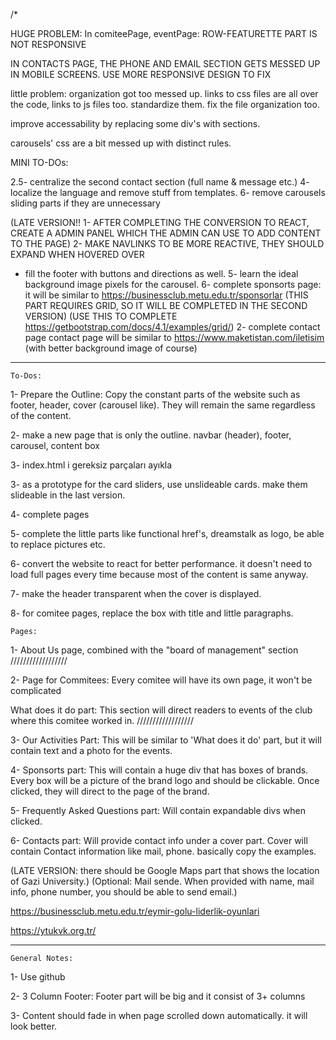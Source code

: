 /*

HUGE PROBLEM: In comiteePage, eventPage: ROW-FEATURETTE PART IS NOT RESPONSIVE

IN CONTACTS PAGE, THE PHONE AND EMAIL SECTION GETS MESSED UP IN MOBILE SCREENS. USE MORE RESPONSIVE DESIGN TO FIX

little problem: organization got too messed up. links to css files are all over the code, links to js files too.
standardize them. fix the file organization too.

improve accessability by replacing some div's with sections.

carousels' css are a bit messed up with distinct rules. 




MINI TO-DOs:





2.5- centralize the second contact section (full name & message etc.)
4- localize the language and remove stuff from templates.
6- remove carousels sliding parts if they are unnecessary



(LATE VERSION!!
 1- AFTER COMPLETING THE CONVERSION TO REACT, CREATE A ADMIN PANEL WHICH THE ADMIN CAN USE TO ADD CONTENT TO THE PAGE)
 2- MAKE NAVLINKS TO BE MORE REACTIVE, THEY SHOULD EXPAND WHEN HOVERED OVER
 * fill the footer with buttons and directions as well.
5- learn the ideal background image pixels for the carousel.
6- complete sponsorts page: it will be similar to https://businessclub.metu.edu.tr/sponsorlar (THIS PART REQUIRES GRID, SO IT WILL BE COMPLETED IN THE SECOND VERSION) 
(USE THIS TO COMPLETE https://getbootstrap.com/docs/4.1/examples/grid/)
2- complete contact page contact page will be similar to https://www.maketistan.com/iletisim (with better background image of course)




***************************
    To-Dos:
1- Prepare the Outline: Copy the constant parts of the website such as footer, header, cover (carousel like). 
   They will remain the same regardless of the content.

2- make a new page that is only the outline. navbar (header), footer, carousel, content box

3- index.html i gereksiz parçaları ayıkla

3- as a prototype for the card sliders, use unslideable cards. make them slideable in the last version. 

4- complete pages 

5- complete the little parts like functional href's, dreamstalk as logo, be able to replace pictures etc.

6- convert the website to react for better performance. it doesn't need to load full pages every time because most of the content
   is same anyway.

7- make the header transparent when the cover is displayed. 

8- for comitee pages, replace the box with title and little paragraphs.






    Pages: 
1- About Us page, combined with the "board of management" section
//////////////////

2- Page for Commitees: Every comitee will have its own page, it won't be complicated 

   What does it do part: This section will direct readers to events of the club where this comitee worked in.
//////////////////

3- Our Activities Part: This will be similar to 'What does it do' part, but it will contain text and a photo for the events.

4- Sponsorts part: This will contain a huge div that has boxes of brands. Every box will be a picture of the brand logo and should be clickable. Once clicked, they will direct to the page of the brand. 

5- Frequently Asked Questions part: Will contain expandable divs when clicked. 

6- Contacts part: Will provide contact info under a cover part. Cover will contain Contact information like mail, phone. basically copy the examples.

(LATE VERSION: there should be Google Maps part that shows the location of Gazi University.)
(Optional: Mail sende. When provided with name, mail info, phone number, you should be able to send email.)

https://businessclub.metu.edu.tr/eymir-golu-liderlik-oyunlari

https://ytukvk.org.tr/






*********************************
    General Notes:
1- Use github
 
2- 3 Column Footer: Footer part will be big and it consist of 3+ columns

3- Content should fade in when page scrolled down automatically. it will look better.





